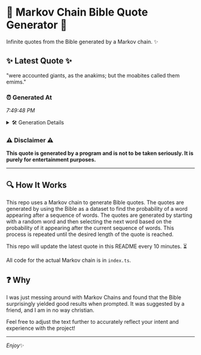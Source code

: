 # 📖 Markov Chain Bible Quote Generator 📖

Infinite quotes from the Bible generated by a Markov chain. ✨

## ✨ Latest Quote ✨
"were accounted giants, as the anakims; but the moabites called them emims."

### ⏰ Generated At
*7:49:48 PM*

<details>
    <summary>🛠️ Generation Details</summary>
    <p>
        <strong>🌱 Seed:</strong> were<br>
        <strong>🔄 Iterations:</strong> 11<br>
        <strong>📜 Context History:</strong><br>[ were ]: accounted<br>[ were, accounted ]: giants,<br>[ were, accounted, giants, ]: as<br>[ were, accounted, giants,, as ]: the<br>[ were, accounted, giants,, as, the ]: anakims;<br>[ were, accounted, giants,, as, the, anakims; ]: but<br>[ accounted, giants,, as, the, anakims;, but ]: the<br>[ giants,, as, the, anakims;, but, the ]: moabites<br>[ as, the, anakims;, but, the, moabites ]: called<br>[ the, anakims;, but, the, moabites, called ]: them<br>[ anakims;, but, the, moabites, called, them ]: emims.<br>
    </p>
</details>

### ⚠️ Disclaimer ⚠️
**This quote is generated by a program and is not to be taken seriously. It is purely for entertainment purposes.**

---

## 🔍 How It Works

This repo uses a Markov chain to generate Bible quotes. The quotes are generated by using the Bible as a dataset to find the probability of a word appearing after a sequence of words. The quotes are generated by starting with a random word and then selecting the next word based on the probability of it appearing after the current sequence of words. This process is repeated until the desired length of the quote is reached.

This repo will update the latest quote in this README every 10 minutes. ⏳

All code for the actual Markov chain is in `index.ts`.

## ❓ Why

I was just messing around with Markov Chains and found that the Bible surprisingly yielded good results when prompted. 
It was suggested by a friend, and I am in no way christian.

Feel free to adjust the text further to accurately reflect your intent and experience with the project!

---

*Enjoy*✨
